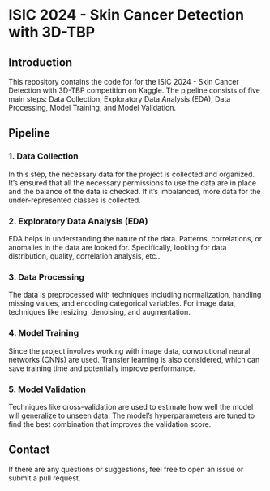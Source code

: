 # ISIC 2024 - Skin Cancer Detection with 3D-TBP

## Introduction
This repository contains the code for for the ISIC 2024 - Skin Cancer Detection with 3D-TBP competition on Kaggle. The pipeline consists of five main steps: Data Collection, Exploratory Data Analysis (EDA), Data Processing, Model Training, and Model Validation.

## Pipeline

### 1. Data Collection
In this step, the necessary data for the project is collected and organized. It’s ensured that all the necessary permissions to use the data are in place and the balance of the data is checked. If it’s imbalanced, more data for the under-represented classes is collected.

### 2. Exploratory Data Analysis (EDA)
EDA helps in understanding the nature of the data. Patterns, correlations, or anomalies in the data are looked for. Specifically, looking for data distribution, quality, correlation analysis, etc..

### 3. Data Processing
The data is preprocessed with techniques including normalization, handling missing values, and encoding categorical variables. For image data, techniques like resizing, denoising, and augmentation.

### 4. Model Training
Since the project involves working with image data, convolutional neural networks (CNNs) are used. Transfer learning is also considered, which can save training time and potentially improve performance.

### 5. Model Validation
Techniques like cross-validation are used to estimate how well the model will generalize to unseen data. The model’s hyperparameters are tuned to find the best combination that improves the validation score.

## Contact
If there are any questions or suggestions, feel free to open an issue or submit a pull request.
